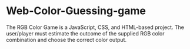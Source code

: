 # Web-Color-Guessing-game
The RGB Color Game is a JavaScript, CSS, and HTML-based project. The user/player must estimate the outcome of the supplied RGB color combination and choose the correct color output.
